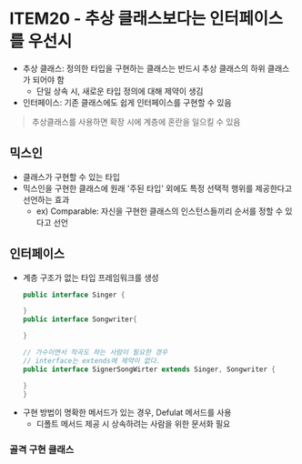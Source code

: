 # ITEM20 - 추상 클래스보다는 인터페이스를 우선시
- 추상 클래스: 정의한 타입을 구현하는 클래스는 반드시 추상 클래스의 하위 클래스가 되어야 함
  - 단일 상속 시, 새로운 타입 정의에 대해 제약이 생김
- 인터페이스: 기존 클래스에도 쉽게 인터페이스를 구현할 수 있음

> 추상클래스를 사용하면 확장 시에 계층에 혼란을 일으킬 수 있음

## 믹스인
- 클래스가 구현할 수 있는 타입
- 믹스인을 구현한 클래스에 원래 '주된 타입' 외에도 특정 선택적 행위를 제공한다고 선언하는 효과
  - ex) Comparable: 자신을 구현한 클래스의 인스턴스들끼리 순서를 정할 수 있다고 선언

## 인터페이스
- 계층 구조가 없는 타입 프레임워크를 생성
  ```java
  public interface Singer {

  }
  public interface Songwriter{

  }

  // 가수이면서 작곡도 하는 사람이 필요한 경우
  // interface는 extends에 제약이 없다.
  public interface SignerSongWirter extends Singer, Songwriter {
  
  }
  }
  ```
- 구현 방법이 명확한 메서드가 있는 경우, Defulat 메서드를 사용
  - 디폴트 메서드 제공 시 상속하려는 사람을 위한 문서화 필요


### 골격 구현 클래스
```java

```